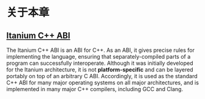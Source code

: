 # 关于本章

## [Itanium C++ ABI](https://itanium-cxx-abi.github.io/cxx-abi/)

The Itanium C++ ABI is an ABI for C++. As an ABI, it gives precise rules for implementing the language, ensuring that separately-compiled parts of a program can successfully interoperate. Although it was initially developed for the Itanium architecture, it is not **platform-specific** and can be layered portably on top of an arbitrary C ABI. Accordingly, it is used as the standard C++ ABI for many major operating systems on all major architectures, and is implemented in many major C++ compilers, including GCC and Clang.

